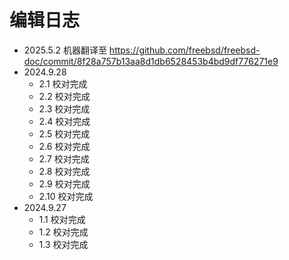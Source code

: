# 编辑日志

- 2025.5.2 机器翻译至 <https://github.com/freebsd/freebsd-doc/commit/8f28a757b13aa8d1db6528453b4bd9df776271e9>
- 2024.9.28
  - 2.1 校对完成
  - 2.2 校对完成
  - 2.3 校对完成
  - 2.4 校对完成
  - 2.5 校对完成
  - 2.6 校对完成
  - 2.7 校对完成
  - 2.8 校对完成
  - 2.9 校对完成
  - 2.10 校对完成
- 2024.9.27
  - 1.1 校对完成
  - 1.2 校对完成
  - 1.3 校对完成
